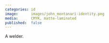 ```yaml
---
categories: id
image:      images/john_montanari-identity.png
media:      CMYK, matte-laminated
published:  false
---
```

A welder.
